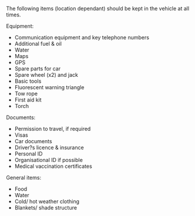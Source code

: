 [Title]: # (What to Have)
[Difficulty]: # (Beginner)
[Order]: # (4)

The following items (location dependant) should be kept in the vehicle at all times.

Equipment:

*   Communication equipment and key telephone numbers
*   Additional fuel & oil
*   Water
*   Maps
*   GPS
*   Spare parts for car
*   Spare wheel (x2) and jack
*   Basic tools
*   Fluorescent warning triangle
*   Tow rope
*   First aid kit
*   Torch

Documents:

*   Permission to travel, if required
*   Visas
*   Car documents
*   Driver?s licence & insurance
*    Personal ID
*   Organisational ID if possible
*   Medical vaccination certificates

General items:

*   Food
*   Water
*   Cold/ hot weather clothing
*   Blankets/ shade structure